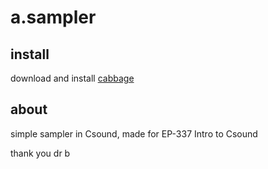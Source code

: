 # a.sampler

## install
download and install [cabbage](https://cabbageaudio.com/)

## about
simple sampler in Csound, made for EP-337 Intro to Csound

thank you dr b
